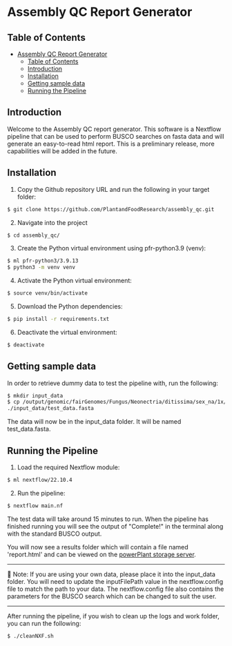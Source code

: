 # Assembly QC Report Generator

## Table of Contents

- [Assembly QC Report Generator](#assembly-qc-report-generator)
  - [Table of Contents](#table-of-contents)
  - [Introduction](#introduction)
  - [Installation](#installation)
  - [Getting sample data](#getting-sample-data)
  - [Running the Pipeline](#running-the-pipeline)

## Introduction

Welcome to the Assembly QC report generator. This software is a Nextflow pipeline that can be used to perform BUSCO searches on fasta data and will generate an easy-to-read html report. This is a preliminary release, more capabilities will be added in the future.

## Installation

1. Copy the Github repository URL and run the following in your target folder:

```bash
$ git clone https://github.com/PlantandFoodResearch/assembly_qc.git
```

2. Navigate into the project

```bash
$ cd assembly_qc/
```

3. Create the Python virtual environment using pfr-python3.9 (venv):

```bash
$ ml pfr-python3/3.9.13
$ python3 -m venv venv
```

4. Activate the Python virtual environment:

```bash
$ source venv/bin/activate
```

5. Download the Python dependencies:

```bash
$ pip install -r requirements.txt
```

6. Deactivate the virtual environment:

```bash
$ deactivate
```

## Getting sample data

In order to retrieve dummy data to test the pipeline with, run the following:

```bash
$ mkdir input_data
$ cp /output/genomic/fairGenomes/Fungus/Neonectria/ditissima/sex_na/1x/assembly_rs324p/v1/Nd324_canupilon_all.sorted.renamed.fasta \
./input_data/test_data.fasta
```

The data will now be in the input_data folder. It will be named test_data.fasta.

## Running the Pipeline

1. Load the required Nextflow module:

```bash
$ ml nextflow/22.10.4
```

2. Run the pipeline:

```bash
$ nextflow main.nf
```

The test data will take around 15 minutes to run. When the pipeline has finished running you will see the output of "Complete!" in the terminal along with the standard BUSCO output.

You will now see a results folder which will contain a file named 'report.html' and can be viewed on the [powerPlant storage server](https://storage.powerplant.pfr.co.nz).

---

:memo: Note: If you are using your own data, please place it into the input_data folder. You will need to update the inputFilePath value in the nextflow.config file to match the path to your data. The nextflow.config file also contains the parameters for the BUSCO search which can be changed to suit the user.

---

After running the pipeline, if you wish to clean up the logs and work folder, you can run the following:

```bash
$ ./cleanNXF.sh
```
